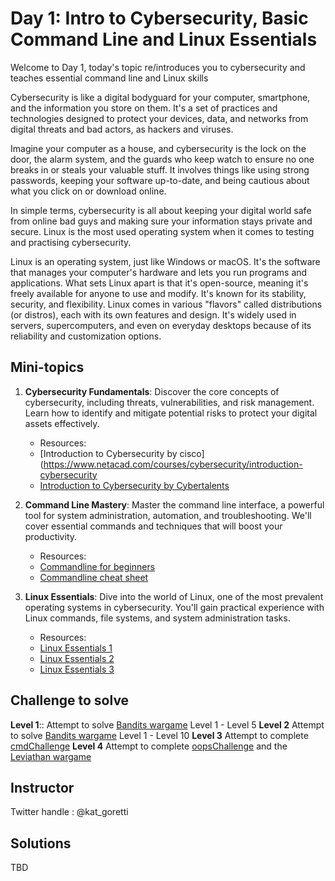 # Day 1: Intro to Cybersecurity, Basic Command Line and Linux Essentials

Welcome to Day 1, today's topic re/introduces you to cybersecurity and teaches essential command line and Linux skills

Cybersecurity is like a digital bodyguard for your computer, smartphone, and the information you store on them. It's a set of practices and technologies designed to protect your devices, data, and networks from digital threats and bad actors, as hackers and viruses.

Imagine your computer as a house, and cybersecurity is the lock on the door, the alarm system, and the guards who keep watch to ensure no one breaks in or steals your valuable stuff. It involves things like using strong passwords, keeping your software up-to-date, and being cautious about what you click on or download online.

In simple terms, cybersecurity is all about keeping your digital world safe from online bad guys and making sure your information stays private and secure.
Linux is the most used operating system when it comes to testing and practising cybersecurity.  

Linux is an operating system, just like Windows or macOS. It's the software that manages your computer's hardware and lets you run programs and applications. What sets Linux apart is that it's open-source, meaning it's freely available for anyone to use and modify. It's known for its stability, security, and flexibility. Linux comes in various "flavors" called distributions (or distros), each with its own features and design. It's widely used in servers, supercomputers, and even on everyday desktops because of its reliability and customization options.


## Mini-topics

1. **Cybersecurity Fundamentals**: Discover the core concepts of cybersecurity, including threats, vulnerabilities, and risk management. Learn how to identify and mitigate potential risks to protect your digital assets effectively.
   - Resources:
   - [Introduction to Cybersecurity by cisco](https://www.netacad.com/courses/cybersecurity/introduction-cybersecurity
   - [Introduction to Cybersecurity by Cybertalents](https://cybertalents.com/learn/introduction-to-cybersecurity)

2. **Command Line Mastery**: Master the command line interface, a powerful tool for system administration, automation, and troubleshooting. We'll cover essential commands and techniques that will boost your productivity.
   - Resources:
   - [Commandline for beginners](https://www.freecodecamp.org/news/command-line-for-beginners/)
   - [Commandline cheat sheet](https://www.hostinger.com/tutorials/linux-commands)

3. **Linux Essentials**: Dive into the world of Linux, one of the most prevalent operating systems in cybersecurity. You'll gain practical experience with Linux commands, file systems, and system administration tasks.
   - Resources:
   - [Linux Essentials 1](https://tryhackme.com/room/linuxfundamentalspart1)
   - [Linux Essentials 2](https://tryhackme.com/room/linuxfundamentalspart2)
   - [Linux Essentials 3](https://tryhackme.com/room/linuxfundamentalspart3)

## Challenge to solve
**Level 1**:: Attempt to solve [Bandits wargame](https://overthewire.org/wargames/bandit/) Level 1 - Level 5
**Level 2** Attempt to solve [Bandits wargame](https://overthewire.org/wargames/bandit/) Level 1 - Level 10
**Level 3** Attempt to complete [cmdChallenge](https://cmdchallenge.com/)
**Level 4** Attempt to complete [oopsChallenge](https://oops.cmdchallenge.com/) and the [Leviathan wargame](https://overthewire.org/wargames/leviathan/)

## Instructor
Twitter handle : @kat_goretti

## Solutions
TBD
